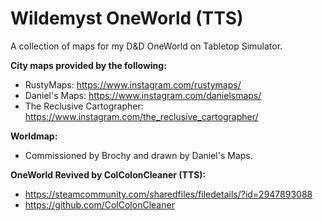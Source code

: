 # Wildemyst OneWorld (TTS)
A collection of maps for my D&amp;D OneWorld on Tabletop Simulator.

**City maps provided by the following:**
- RustyMaps: https://www.instagram.com/rustymaps/
- Daniel's Maps: https://www.instagram.com/danielsmaps/
- The Reclusive Cartographer: https://www.instagram.com/the_reclusive_cartographer/

**Worldmap:**
- Commissioned by Brochy and drawn by Daniel's Maps.

**OneWorld Revived by ColColonCleaner (TTS):**
- https://steamcommunity.com/sharedfiles/filedetails/?id=2947893088
- https://github.com/ColColonCleaner
